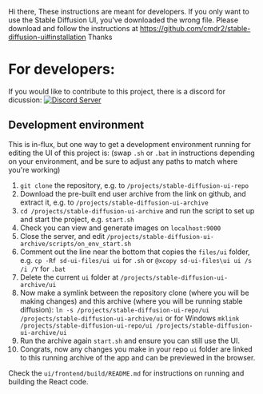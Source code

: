 Hi there,
These instructions are meant for developers.
If you only want to use the Stable Diffusion UI, you've downloaded the wrong file.
Please download and follow the instructions at https://github.com/cmdr2/stable-diffusion-ui#installation
Thanks

# For developers:

If you would like to contribute to this project, there is a discord for dicussion:
[![Discord Server](https://badgen.net/badge/icon/discord?icon=discord&label)](https://discord.com/invite/u9yhsFmEkB)

## Development environment
This is in-flux, but one way to get a development environment running for editing the UI of this project is:
(swap `.sh` or `.bat` in instructions depending on your environment, and be sure to adjust any paths to match where you're working)

1) `git clone` the repository, e.g. to `/projects/stable-diffusion-ui-repo`
2) Download the pre-built end user archive from the link on github, and extract it, e.g. to `/projects/stable-diffusion-ui-archive`
3) `cd /projects/stable-diffusion-ui-archive` and run the script to set up and start the project, e.g. `start.sh`
4) Check you can view and generate images on `localhost:9000`
5) Close the server, and edit `/projects/stable-diffusion-ui-archive/scripts/on_env_start.sh`
6) Comment out the line near the bottom that copies the `files/ui` folder, e.g. `cp -Rf sd-ui-files/ui ui` for `.sh` or `@xcopy sd-ui-files\ui ui /s /i /Y` for `.bat`
7) Delete the current `ui` folder at `/projects/stable-diffusion-ui-archive/ui`
8) Now make a symlink between the repository clone (where you will be making changes) and this archive (where you will be running stable diffusion):
`ln -s /projects/stable-diffusion-ui-repo/ui /projects/stable-diffusion-ui-archive/ui`
or for Windows
`mklink /projects/stable-diffusion-ui-repo/ui /projects/stable-diffusion-ui-archive/ui`
9) Run the archive again `start.sh` and ensure you can still use the UI.
10) Congrats, now any changes you make in your repo `ui` folder are linked to this running archive of the app and can be previewed in the browser.

Check the `ui/frontend/build/README.md` for instructions on running and building the React code.